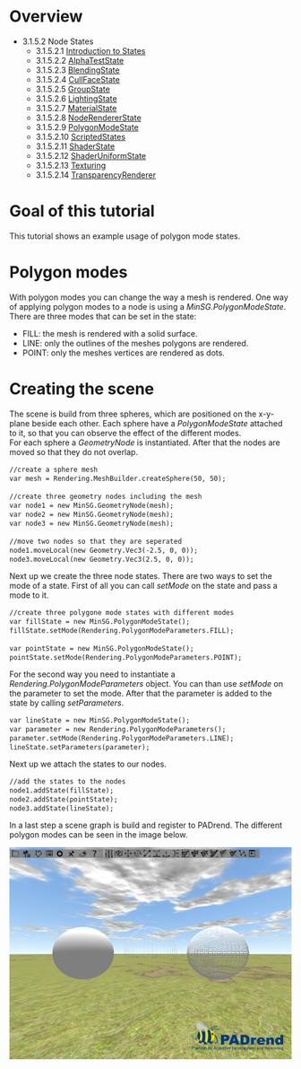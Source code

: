 <!------------------------------------------------------------------------------------------------
This work is licensed under the Creative Commons Attribution-ShareAlike 4.0 International License.
 To view a copy of this license, visit http://creativecommons.org/licenses/by-sa/4.0/.
 Author: Florian Pieper (fpieper@mail.uni-paderborn.de)
 PADrend Version 1.0.0
------------------------------------------------------------------------------------------------->
<!---BEGINN_INDEXSECTION--->
<!---Automaticly generated section. Do not edit!!!--->
# Overview
* 3.1.5.2 Node States
    * 3.1.5.2.1 [Introduction to States](../../../../../3_Development_Guide/1_EScript/5_MinSG/2_Node_States/1_Introduction_to_States.html)
    * 3.1.5.2.2 [AlphaTestState](../../../../../3_Development_Guide/1_EScript/5_MinSG/2_Node_States/2_Alpha_Test_State/AlphaTestState.html)
    * 3.1.5.2.3 [BlendingState](../../../../../3_Development_Guide/1_EScript/5_MinSG/2_Node_States/3_Blending_State/BlendingState.html)
    * 3.1.5.2.4 [CullFaceState](../../../../../3_Development_Guide/1_EScript/5_MinSG/2_Node_States/4_Cull_Face_State/CullFaceState.html)
    * 3.1.5.2.5 [GroupState](../../../../../3_Development_Guide/1_EScript/5_MinSG/2_Node_States/5_Group_State/GroupState.html)
    * 3.1.5.2.6 [LightingState](../../../../../3_Development_Guide/1_EScript/5_MinSG/2_Node_States/6_Lighting_State/LightingState.html)
    * 3.1.5.2.7 [MaterialState](../../../../../3_Development_Guide/1_EScript/5_MinSG/2_Node_States/7_Material_State/MaterialState.html)
    * 3.1.5.2.8 [NodeRendererState](../../../../../3_Development_Guide/1_EScript/5_MinSG/2_Node_States/8_Node_Renderer_State/NodeRendererState.html)
    * 3.1.5.2.9 [PolygonModeState](../../../../../3_Development_Guide/1_EScript/5_MinSG/2_Node_States/9_Polygon_Mode_State/PolygonModeState.html)
    * 3.1.5.2.10 [ScriptedStates](../../../../../3_Development_Guide/1_EScript/5_MinSG/2_Node_States/10_Scripted_State/ScriptedStates.html)
    * 3.1.5.2.11 [ShaderState](../../../../../3_Development_Guide/1_EScript/5_MinSG/2_Node_States/11_Shader_State/ShaderState.html)
    * 3.1.5.2.12 [ShaderUniformState](../../../../../3_Development_Guide/1_EScript/5_MinSG/2_Node_States/12_Shader_Uniform_State/ShaderUniformState.html)
    * 3.1.5.2.13 [Texturing](../../../../../3_Development_Guide/1_EScript/5_MinSG/2_Node_States/13_Texturing_State/Texturing.html)
    * 3.1.5.2.14 [TransparencyRenderer](../../../../../3_Development_Guide/1_EScript/5_MinSG/2_Node_States/14_TransparencyRenderer/TransparencyRenderer.html)
<!---END_INDEXSECTION--->

# Goal of this tutorial
This tutorial shows an example usage of polygon mode states.

# Polygon modes
With polygon modes you can change the way a mesh is rendered.
One way of applying polygon modes to a node is using a _MinSG.PolygonModeState_.
There are three modes that can be set in the state:
* FILL: the mesh is rendered with a solid surface.
* LINE: only the outlines of the meshes polygons are rendered.
* POINT: only the meshes vertices are rendered as dots.

# Creating the scene
The scene is build from three spheres, which are positioned on the x-y-plane beside each other.
Each sphere have a _PolygonModeState_ attached to it, so that you can observe the effect of the different modes.  
For each sphere a _GeometryNode_ is instantiated.
After that the nodes are moved so that they do not overlap.

<!---INCLUDE src=PolygonModeState.escript, start=14, end=24--->
<!---BEGINN_CODESECTION--->
<!---Automaticly generated section. Do not edit!!!--->
    //create a sphere mesh
    var mesh = Rendering.MeshBuilder.createSphere(50, 50);
    
    //create three geometry nodes including the mesh
    var node1 = new MinSG.GeometryNode(mesh);
    var node2 = new MinSG.GeometryNode(mesh);
    var node3 = new MinSG.GeometryNode(mesh);
    
    //move two nodes so that they are seperated
    node1.moveLocal(new Geometry.Vec3(-2.5, 0, 0));
    node3.moveLocal(new Geometry.Vec3(2.5, 0, 0));
<!---END_CODESECTION--->

Next up we create the three node states.
There are two ways to set the mode of a state.
First of all you can call _setMode_ on the state and pass a mode to it.

<!---INCLUDE src=PolygonModeState.escript, start=26, end=31--->
<!---BEGINN_CODESECTION--->
<!---Automaticly generated section. Do not edit!!!--->
    //create three polygone mode states with different modes
    var fillState = new MinSG.PolygonModeState();
    fillState.setMode(Rendering.PolygonModeParameters.FILL);
    
    var pointState = new MinSG.PolygonModeState();
    pointState.setMode(Rendering.PolygonModeParameters.POINT);
<!---END_CODESECTION--->

For the second way you need to instantiate a _Rendering.PolygonModeParameters_ object.
You can than use _setMode_ on the parameter to set the mode.
After that the parameter is added to the state by calling _setParameters_.

<!---INCLUDE src=PolygonModeState.escript, start=33, end=36--->
<!---BEGINN_CODESECTION--->
<!---Automaticly generated section. Do not edit!!!--->
    var lineState = new MinSG.PolygonModeState();
    var parameter = new Rendering.PolygonModeParameters();
    parameter.setMode(Rendering.PolygonModeParameters.LINE);
    lineState.setParameters(parameter);
<!---END_CODESECTION--->

Next up we attach the states to our nodes.

<!---INCLUDE src=PolygonModeState.escript, start=38, end=41--->
<!---BEGINN_CODESECTION--->
<!---Automaticly generated section. Do not edit!!!--->
    //add the states to the nodes
    node1.addState(fillState);
    node2.addState(pointState);
    node3.addState(lineState);
<!---END_CODESECTION--->

In a last step a scene graph is build and register to PADrend.
The different polygon modes can be seen in the image below.

![Polygon modes](polygon_modes.png)



